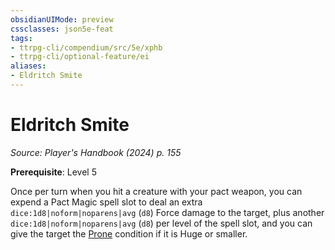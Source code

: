 ```yaml
---
obsidianUIMode: preview
cssclasses: json5e-feat
tags:
- ttrpg-cli/compendium/src/5e/xphb
- ttrpg-cli/optional-feature/ei
aliases:
- Eldritch Smite
---
```

# Eldritch Smite
*Source: Player's Handbook (2024) p. 155*  

**Prerequisite**: Level 5

Once per turn when you hit a creature with your pact weapon, you can expend a Pact Magic spell slot to deal an extra `dice:1d8|noform|noparens|avg` (`d8`) Force damage to the target, plus another `dice:1d8|noform|noparens|avg` (`d8`) per level of the spell slot, and you can give the target the [Prone](Інструменти%20ДМ/CLI/rules/conditions.md#Prone) condition if it is Huge or smaller.